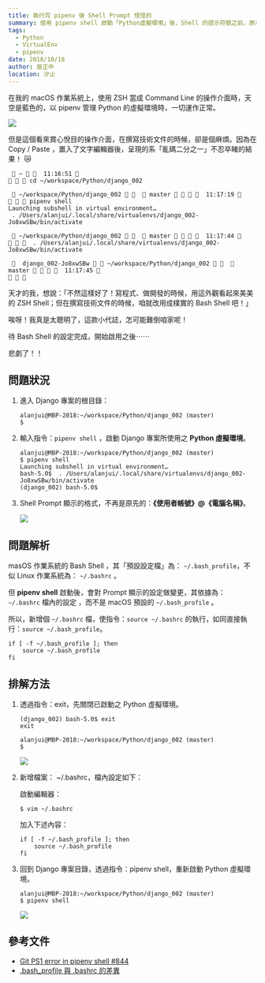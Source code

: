 ```yaml
---
title: 執行完 pipenv 後 Shell Prompt 怪怪的
summary: 使用 pipenv shell 啟動「Python虛擬環境」後，Shell 的提示符號之前，原本該顯示的「使用者帳號」、「目前所在目錄路徑」全都不見了⋯⋯
tags:
  - Python
  - VirtualEnv
  - pipenv
date: 2018/10/18
author: 居正中
location: 汐止
---
```


在我的 macOS 作業系統上，使用 ZSH 當成 Command Line 的操作介面時，天空是藍色的，以 pipenv 管理 Python 的虛擬環境時，一切運作正常。


![](https://paper-attachments.dropbox.com/s_E0FE9E5474053ADFE59BF139FA39C215CCC86B81A5277B5AE04311F8F42685B9_1571196203931_image.png)


但是這個看來賞心悅目的操作介面，在撰寫技術文件的時候，卻是個麻煩。因為在 Copy / Paste ，置入了文字編輯器後，呈現的系「亂碼二分之一」不忍卒睹的結果！  😿

      ~    11:16:51 
       cd ~/workspace/Python/django_002
    
      ~/workspace/Python/django_002     master      11:17:19 
       pipenv shell
    Launching subshell in virtual environment…
     . /Users/alanjui/.local/share/virtualenvs/django_002-Jo8xwSBw/bin/activate
    
      ~/workspace/Python/django_002     master      11:17:44 
        . /Users/alanjui/.local/share/virtualenvs/django_002-Jo8xwSBw/bin/activate
    
       django_002-Jo8xwSBw   ~/workspace/Python/django_002     master      11:17:45 
      

天才的我，想說：「不然這樣好了！寫程式、做開發的時候，用這外觀看起來美美的 ZSH Shell；但在撰寫技術文件的時候，咱就改用成樸實的 Bash Shell 吧！」

唉呀！我真是太聰明了，這款小代誌，怎可能難倒咱家呢！

待 Bash Shell 的設定完成，開始啟用之後⋯⋯

悲劇了！！  


## 問題狀況

 1. 進入 Django 專案的根目錄：

        alanjui@MBP-2018:~/workspace/Python/django_002 (master) 
        $ 

 2. 輸入指令：`pipenv shell` ，啟動 Django 專案所使用之 **Python 虛擬環境**。

        alanjui@MBP-2018:~/workspace/Python/django_002 (master) 
        $ pipenv shell
        Launching subshell in virtual environment…
        bash-5.0$  . /Users/alanjui/.local/share/virtualenvs/django_002-Jo8xwSBw/bin/activate
        (django_002) bash-5.0$ 

 3. Shell Prompt 顯示的格式，不再是原先的：**《使用者帳號》@《電腦名稱》**。

    ![](https://paper-attachments.dropbox.com/s_E0FE9E5474053ADFE59BF139FA39C215CCC86B81A5277B5AE04311F8F42685B9_1571194279863_image.png)


## 問題解析

masOS 作業系統的 Bash Shell ，其「預設設定檔」為： `~/.bash_profile`，不似 Linux 作業系統為： `~/.bashrc` 。

但 **pipenv shell** 啟動後，會對 Prompt 顯示的設定做變更，其依據為： `~/.bashrc` 檔內的設定 ，而不是 macOS 預設的 `~/.bash_profile` 。

所以，新增個 `~/.bashrc` 檔，使指令：`source ~/.bashrc` 的執行，如同直接執行：`source ~/.bash_profile`。

```shell{2:2}
if [ -f ~/.bash_profile ]; then
    source ~/.bash_profile
fi
```


## 排解方法

 1. 透過指令：exit，先關閉已啟動之 Python 虛擬環境。

        (django_002) bash-5.0$ exit
        exit
        
        alanjui@MBP-2018:~/workspace/Python/django_002 (master) 
        $ 

    ![](https://paper-attachments.dropbox.com/s_E0FE9E5474053ADFE59BF139FA39C215CCC86B81A5277B5AE04311F8F42685B9_1571198677813_image.png)


 2. 新增檔案： ~/.bashrc，檔內設定如下：

    啟動編輯器：

        $ vim ~/.bashrc
    
    加入下述內容：

    ```shell
    if [ -f ~/.bash_profile ]; then
        source ~/.bash_profile
    fi
    ```

 3. 回到 Django 專案目錄，透過指令：pipenv shell，重新啟動 Python 虛擬環境。

        alanjui@MBP-2018:~/workspace/Python/django_002 (master) 
        $ pipenv shell

    ![](https://paper-attachments.dropbox.com/s_E0FE9E5474053ADFE59BF139FA39C215CCC86B81A5277B5AE04311F8F42685B9_1571195435195_image.png)



## 參考文件


- [Git PS1 error in pipenv shell #844](https://github.com/pypa/pipenv/issues/844)
- [.bash_profile 與 .bashrc 的差異](http://jamestw.logdown.com/posts/283485--bash-profile-bashrc-difference?source=post_page-----4834eaf73379----------------------)



